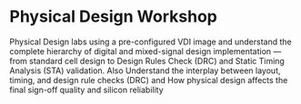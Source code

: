 # Physical Design Workshop
Physical Design labs using a pre-configured VDI image and
understand the complete hierarchy of digital and mixed-signal design implementation —
from standard cell design to Design Rules Check (DRC) and Static Timing Analysis (STA) validation. Also Understand the interplay between layout, timing, and design rule checks (DRC)
and How physical design affects the final sign-off quality and silicon reliability

